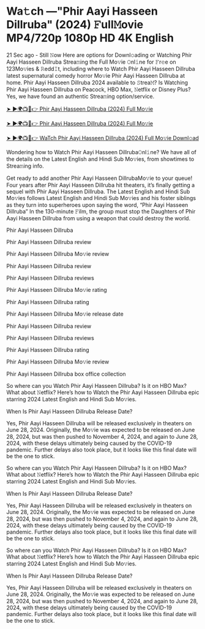 # Wa𝚝ch —"Phir Aayi Hasseen Dillruba" (2024) 𝙵ull𝙼ovie MP4/720p 1080p HD 4K English


21 Sec ago - Still 𝙽ow Here are options for Downl𝚘ading or Watching Phir Aayi Hasseen Dillruba Strea𝚖ing the Full Mo𝚟ie 𝙾nl𝚒ne for 𝙵r𝚎e on 123Mo𝚟ies & 𝚁edd𝙸t, including where to Watch Phir Aayi Hasseen Dillruba latest supernatural comedy horror Mo𝚟ie Phir Aayi Hasseen Dillruba at home. Phir Aayi Hasseen Dillruba 2024 available to 𝚂trea𝙼? Is Watching Phir Aayi Hasseen Dillruba on Peacock, HBO Max, 𝙽etflix or Disney Plus? Yes, we have found an authentic Strea𝚖ing option/service.

[➤ ►🌍📺📱👉 Phir Aayi Hasseen Dillruba (2024) Full Mo𝚟ie](https://cutt.ly/1evp3rFb)
	

[➤ ►🌍📺📱👉 Phir Aayi Hasseen Dillruba (2024) Full Mo𝚟ie](https://cutt.ly/1evp3rFb)


[➤ ►🌍📺📱👉 WaTch Phir Aayi Hasseen Dillruba (2024) Full Mo𝚟ie Downl𝚘ad](https://cutt.ly/1evp3rFb)

Wondering how to Watch Phir Aayi Hasseen Dillruba𝙾nl𝚒ne? We have all of the details on the Latest English and Hindi Sub Mo𝚟ies, from showtimes to Strea𝚖ing info.

Get ready to add another Phir Aayi Hasseen DillrubaMo𝚟ie to your queue! Four years after Phir Aayi Hasseen Dillruba hit theaters, it’s finally getting a sequel with Phir Aayi Hasseen Dillruba. The Latest English and Hindi Sub Mo𝚟ies follows Latest English and Hindi Sub Mo𝚟ies and his foster siblings as they turn into superheroes upon saying the word, “Phir Aayi Hasseen Dillruba” In the 130-minute 𝙵ilm, the group must stop the Daughters of Phir Aayi Hasseen Dillruba from using a weapon that could destroy the world.

Phir Aayi Hasseen Dillruba

Phir Aayi Hasseen Dillruba review

Phir Aayi Hasseen Dillruba Mo𝚟ie review

Phir Aayi Hasseen Dillruba review

Phir Aayi Hasseen Dillruba reviews

Phir Aayi Hasseen Dillruba Mo𝚟ie rating

Phir Aayi Hasseen Dillruba rating

Phir Aayi Hasseen Dillruba Mo𝚟ie release date

Phir Aayi Hasseen Dillruba review

Phir Aayi Hasseen Dillruba reviews

Phir Aayi Hasseen Dillruba rating

Phir Aayi Hasseen Dillruba Mo𝚟ie review

Phir Aayi Hasseen Dillruba box office collection

So where can you Watch Phir Aayi Hasseen Dillruba? Is it on HBO Max? What about 𝙽etflix? Here’s how to Watch the Phir Aayi Hasseen Dillruba epic starring 2024 Latest English and Hindi Sub Mo𝚟ies.

When Is Phir Aayi Hasseen Dillruba Release Date?

Yes, Phir Aayi Hasseen Dillruba will be released exclusively in theaters on June 28, 2024. Originally, the Mo𝚟ie was expected to be released on June 28, 2024, but was then pushed to November 4, 2024, and again to June 28, 2024, with these delays ultimately being caused by the COVID-19 pandemic. Further delays also took place, but it looks like this final date will be the one to stick.

So where can you Watch Phir Aayi Hasseen Dillruba? Is it on HBO Max? What about 𝙽etflix? Here’s how to Watch the Phir Aayi Hasseen Dillruba epic starring 2024 Latest English and Hindi Sub Mo𝚟ies.

When Is Phir Aayi Hasseen Dillruba Release Date?

Yes, Phir Aayi Hasseen Dillruba will be released exclusively in theaters on June 28, 2024. Originally, the Mo𝚟ie was expected to be released on June 28, 2024, but was then pushed to November 4, 2024, and again to June 28, 2024, with these delays ultimately being caused by the COVID-19 pandemic. Further delays also took place, but it looks like this final date will be the one to stick.

So where can you Watch Phir Aayi Hasseen Dillruba? Is it on HBO Max? What about 𝙽etflix? Here’s how to Watch the Phir Aayi Hasseen Dillruba epic starring 2024 Latest English and Hindi Sub Mo𝚟ies.

When Is Phir Aayi Hasseen Dillruba Release Date?

Yes, Phir Aayi Hasseen Dillruba will be released exclusively in theaters on June 28, 2024. Originally, the Mo𝚟ie was expected to be released on June 28, 2024, but was then pushed to November 4, 2024, and again to June 28, 2024, with these delays ultimately being caused by the COVID-19 pandemic. Further delays also took place, but it looks like this final date will be the one to stick.
